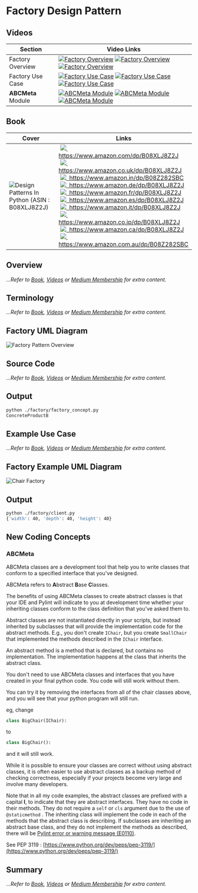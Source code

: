 # Factory Design Pattern

## Videos

Section | Video Links
-|-
Factory Overview | <a id="udemyVideoLink" href="https://www.udemy.com/course/design-patterns-in-python/learn/lecture/16396650/?referralCode=7493DBBBF97FF2B0D24D" target="_blank" title="Factory Overview"><img src="/img/udemy_btn_sm.gif" alt="Factory Overview"/></a>&nbsp;<a id="ytVideoLink" href="https://youtu.be/cfN1_e_Fyjw&list=PLKWUX7aMnlEJzRvCXnwFEdk_WJDNjMDOo" target="_blank" title="Factory Overview"><img src="/img/yt_btn_sm.gif" alt="Factory Overview"/></a>&nbsp;<a id="skillShareVideoLink" href="https://skl.sh/34SM2Xg" target="_blank" title="Factory Overview"><img src="/img/skillshare_btn_sm.gif" alt="Factory Overview"/></a>
Factory Use Case | <a id="udemyVideoLink" href="https://www.udemy.com/course/design-patterns-in-python/learn/lecture/25362098/?referralCode=7493DBBBF97FF2B0D24D" target="_blank" title="Factory Use Case"><img src="/img/udemy_btn_sm.gif" alt="Factory Use Case"/></a>&nbsp;<a id="ytVideoLink" href="https://youtu.be/ywTF3yTAe3M&list=PLKWUX7aMnlEJzRvCXnwFEdk_WJDNjMDOo" target="_blank" title="Factory Use Case"><img src="/img/yt_btn_sm.gif" alt="Factory Use Case"/></a>&nbsp;<a id="skillShareVideoLink" href="https://skl.sh/34SM2Xg" target="_blank" title="Factory Use Case"><img src="/img/skillshare_btn_sm.gif" alt="Factory Use Case"/></a>
**ABCMeta** Module | <a id="udemyVideoLink" href="https://www.udemy.com/course/design-patterns-in-python/learn/lecture/25362152/?referralCode=7493DBBBF97FF2B0D24D" target="_blank" title="ABCMeta Module"><img src="/img/udemy_btn_sm.gif" alt="ABCMeta Module"/></a>&nbsp;<a id="ytVideoLink" href="https://youtu.be/8HMurBw18wU&list=PLKWUX7aMnlEJzRvCXnwFEdk_WJDNjMDOo" target="_blank" title="ABCMeta Module"><img src="/img/yt_btn_sm.gif" alt="ABCMeta Module"/></a>&nbsp;<a id="skillShareVideoLink" href="https://skl.sh/34SM2Xg" target="_blank" title="ABCMeta Module"><img src="/img/skillshare_btn_sm.gif" alt="ABCMeta Module"/></a>

## Book 

Cover | Links
-|-
![Design Patterns In Python (ASIN : B08XLJ8Z2J)](/img/design_patterns_in_python_book_125x178.jpg) | &nbsp;<a href="https://www.amazon.com/dp/B08XLJ8Z2J"><img src="/img/flag_us.gif">&nbsp; https://www.amazon.com/dp/B08XLJ8Z2J</a><br/>&nbsp;<a href="https://www.amazon.co.uk/dp/B08XLJ8Z2J"><img src="/img/flag_uk.gif">&nbsp; https://www.amazon.co.uk/dp/B08XLJ8Z2J</a><br/>&nbsp;<a href="https://www.amazon.in/dp/B08Z282SBC"><img src="/img/flag_in.gif">&nbsp; https://www.amazon.in/dp/B08Z282SBC</a><br/>&nbsp;<a href="https://www.amazon.de/dp/B08XLJ8Z2J"><img src="/img/flag_de.gif">&nbsp; https://www.amazon.de/dp/B08XLJ8Z2J</a><br/>&nbsp;<a href="https://www.amazon.fr/dp/B08XLJ8Z2J"><img src="/img/flag_fr.gif">&nbsp; https://www.amazon.fr/dp/B08XLJ8Z2J</a><br/>&nbsp;<a href="https://www.amazon.es/dp/B08XLJ8Z2J"><img src="/img/flag_es.gif">&nbsp; https://www.amazon.es/dp/B08XLJ8Z2J</a><br/>&nbsp;<a href="https://www.amazon.it/dp/B08XLJ8Z2J"><img src="/img/flag_it.gif">&nbsp; https://www.amazon.it/dp/B08XLJ8Z2J</a><br/>&nbsp;<a href="https://www.amazon.co.jp/dp/B08XLJ8Z2J"><img src="/img/flag_jp.gif">&nbsp; https://www.amazon.co.jp/dp/B08XLJ8Z2J</a><br/>&nbsp;<a href="https://www.amazon.ca/dp/B08XLJ8Z2J"><img src="/img/flag_ca.gif">&nbsp; https://www.amazon.ca/dp/B08XLJ8Z2J</a><br/>&nbsp;<a href="https://www.amazon.com.au/dp/B08Z282SBC"><img src="/img/flag_au.gif">&nbsp; https://www.amazon.com.au/dp/B08Z282SBC</a>

## Overview

_...Refer to [Book](https://www.amazon.com/dp/B08Z282SBC), [Videos](#videos) or [Medium Membership](https://sean-bradley.medium.com/membership) for extra content._

## Terminology

_...Refer to [Book](https://www.amazon.com/dp/B08Z282SBC), [Videos](#videos) or [Medium Membership](https://sean-bradley.medium.com/membership) for extra content._

## Factory UML Diagram

![Factory Pattern Overview](/img/factory_concept.svg)

## Source Code

_...Refer to [Book](https://www.amazon.com/dp/B08Z282SBC), [Videos](#videos) or [Medium Membership](https://sean-bradley.medium.com/membership) for extra content._

## Output

``` bash
python ./factory/factory_concept.py 
ConcreteProductB
```

## Example Use Case

_...Refer to [Book](https://www.amazon.com/dp/B08Z282SBC), [Videos](#videos) or [Medium Membership](https://sean-bradley.medium.com/membership) for extra content._

## Factory Example UML Diagram

![Chair Factory](/img/factory_example.svg)

## Output

``` bash
python ./factory/client.py
{'width': 40, 'depth': 40, 'height': 40}

```

## New Coding Concepts

### ABCMeta

ABCMeta classes are a development tool that help you to write classes that conform to a specified interface that you've designed.

ABCMeta refers to **A**bstract **B**ase **C**lasses. 

The benefits of using ABCMeta classes to create abstract classes is that your IDE and Pylint will indicate to you at development time whether your inheriting classes conform to the class definition that you've asked them to.

Abstract classes are not instantiated directly in your scripts, but instead inherited by subclasses that will provide the implementation code for the abstract methods. E.g., you don't create `IChair`, but you create `SmallChair` that implemented the methods described in the `IChair` interface.

An abstract method is a method that is declared, but contains no implementation. The implementation happens at the class that inherits the abstract class.

You don't need to use ABCMeta classes and interfaces that you have created in your final python code. You code will still work without them. 

You can try it by removing the interfaces from all of the chair classes above, and you will see that your python program will still run.

eg, change

``` python
class BigChair(IChair):
```

to 

``` python
class BigChair():
```

and it will still work.

While it is possible to ensure your classes are correct without using abstract classes, it is often easier to use abstract classes as a backup method of checking correctness, especially if your projects become very large and involve many developers.

Note that in all my code examples, the abstract classes are prefixed with a capital **I**, to indicate that they are abstract interfaces. They have no code in their methods. They do not require a `self` or `cls` argument due to the use of `@staticmethod` . The inheriting class will implement the code in each of the methods that the abstract class is describing. If subclasses are inheriting an abstract base class, and they do not implement the methods as described, there will be [Pylint error or warning message (E0110)](/coding-conventions.md#common-pylint-warning-and-error-messages).

See PEP 3119 : [https://www.python.org/dev/peps/pep-3119/](https://www.python.org/dev/peps/pep-3119/)

## Summary

_...Refer to [Book](https://www.amazon.com/dp/B08Z282SBC), [Videos](#videos) or [Medium Membership](https://sean-bradley.medium.com/membership) for extra content._